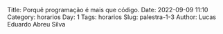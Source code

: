 Title: Porquê programação é mais que código.
Date: 2022-09-09 11:10
Category: horarios
Day: 1
Tags: horarios
Slug: palestra-1-3
Author: Lucas Eduardo Abreu Silva
